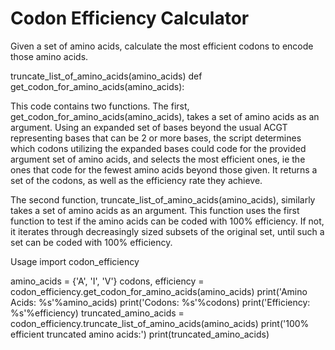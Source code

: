 # Codon Efficiency Calculator
 Given a set of amino acids, calculate the most efficient codons to encode those amino acids.

 truncate_list_of_amino_acids(amino_acids)
 def get_codon_for_amino_acids(amino_acids):

 This code contains two functions. The first, get_codon_for_amino_acids(amino_acids), takes a set of amino acids
 as an argument. Using an expanded set of bases beyond the usual ACGT representing bases that can be 2 or more
 bases, the script determines which codons utilizing the expanded bases could code for the provided argument set
 of amino acids, and selects the most efficient ones, ie the ones that code for the fewest amino acids beyond
 those given. It returns a set of the codons, as well as the efficiency rate they achieve.

 The second function, truncate_list_of_amino_acids(amino_acids), similarly takes a set of amino acids as an argument.
 This function uses the first function to test if the amino acids can be coded with 100% efficiency. If not, it
 iterates through decreasingly sized subsets of the original set, until such a set can be coded with 100% efficiency.

Usage
import codon_efficiency


amino_acids = {'A', 'I', 'V'}
codons, efficiency = codon_efficiency.get_codon_for_amino_acids(amino_acids)
print('Amino Acids: %s'%amino_acids)
print('Codons: %s'%codons)
print('Efficiency: %s'%efficiency)
truncated_amino_acids = codon_efficiency.truncate_list_of_amino_acids(amino_acids)
print('100% efficient truncated amino acids:')
print(truncated_amino_acids)
